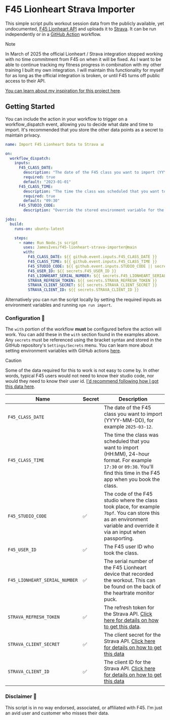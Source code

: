 # F45 Lionheart Strava Importer

<!-- <img align="right" width="128" height="auto"  src="./.github/docs/icon.png" alt="Icon"> -->

This simple script pulls workout session data from the publicly available, yet undocumented, [F45 Lionheart API](https://f45training.com/) and uploads it to [Strava](https://strava.com/). It can be run independently or in a [GitHub Action](https://github.com/features/actions) workflow.

> [!NOTE]
> In March of 2025 the official Lionheart / Strava integration stopped working with no time commitment from F45 on when it will be fixed. As I want to be able to continue tracking my fitness progress in combination with my other training I built my own integration. I will maintain this functionality for myself for as long as the official integration is broken, or until F45 turns off public access to their API.
>
> [You can learn about my inspiration for this project here](https://jamesiv.es/blog/experiment/javascript/2025/03/14/f45-broke-my-beloved-strava-integration).

## Getting Started

You can include the action in your workflow to trigger on a workflow_dispatch event, allowing you to decide what date and time to import. It's recommended that you store the other data points as a secret to maintain privacy.

```yml
name: Import F45 Lionheart Data to Strava 📊

on:
  workflow_dispatch:
    inputs:
      F45_CLASS_DATE:
        description: "The date of the F45 class you want to import (YYYY-MM-DD)"
        required: true
        default: "2023-01-01"
      F45_CLASS_TIME:
        description: "The time the class was scheduled that you want to import (HH:MM), 24-hour format"
        required: true
        default: "09:30"
      F45_STUDIO_CODE:
        description: "Override the stored environment variable for the studio code. This is useful if passporting at another studio."

jobs:
  build:
    runs-on: ubuntu-latest

    steps:
      - name: Run Node.js script
        uses: JamesIves/f45-lionheart-strava-importer@main
        with:
          F45_CLASS_DATE: ${{ github.event.inputs.F45_CLASS_DATE }}
          F45_CLASS_TIME: ${{ github.event.inputs.F45_CLASS_TIME }}
          F45_STUDIO_CODE: ${{ github.event.inputs.STUDIO_CODE || secrets.F45_STUDIO_CODE }}
          F45_USER_ID: ${{ secrets.F45_USER_ID }}
          F45_LIONHEART_SERIAL_NUMBER: ${{ secrets.F45_LIONHEART_SERIAL_NUMBER }}
          STRAVA_REFRESH_TOKEN: ${{ secrets.STRAVA_REFRESH_TOKEN }}
          STRAVA_CLIENT_SECRET: ${{ secrets.STRAVA_CLIENT_SECRET }}
          STRAVA_CLIENT_ID: ${{ secrets.STRAVA_CLIENT_ID }}
```

Alternatively you can run the script locally by setting the required inputs as environment variables and running `npm run import`.

### Configuration 📁

The `with` portion of the workflow **must** be configured before the action will work. You can add these in the `with` section found in the examples above. Any `secrets` must be referenced using the bracket syntax and stored in the GitHub repository's `Settings/Secrets` menu. You can learn more about setting environment variables with GitHub actions [here](https://help.github.com/en/actions/configuring-and-managing-workflows/creating-and-storing-encrypted-secrets#creating-encrypted-secrets).

> [!CAUTION]
> Some of the data required for this to work is not easy to come by. In other words, typical F45 users would not need to know their studio code, nor would they need to know their user id. [I'd recommend following how I got this data here](https://jamesiv.es/blog/experiment/javascript/2025/03/14/f45-broke-my-beloved-strava-integration).

| Name                          | Secret | Description                                                                                                                                                                     |
| ----------------------------- | ------ | ------------------------------------------------------------------------------------------------------------------------------------------------------------------------------- |
| `F45_CLASS_DATE`              |        | The date of the F45 class you want to import (YYYY-MM-DD), for example `2025-03-12`.                                                                                            |
| `F45_CLASS_TIME`              |        | The time the class was scheduled that you want to import (HH:MM), 24-hour format. For example `17:30` or `09:30`. You'll find this time in the F45 app when you book the class. |
| `F45_STUDIO_CODE`             | ✅     | The code of the F45 studio where the class took place, for example `7bpf`. You can store this as an environment variable and override it via an input when passporting.         |
| `F45_USER_ID`                 | ✅     | The F45 user ID who took the class.                                                                                                                                             |
| `F45_LIONHEART_SERIAL_NUMBER` | ✅     | The serial number of the F45 Lionheart device that recorded the workout. This can be found on the back of the heartrate monitor puck.                                           |
| `STRAVA_REFRESH_TOKEN`        | ✅     | The refresh token for the Strava API. [Click here for details on how to get this data](https://developers.strava.com/docs/getting-started/).                                    |
| `STRAVA_CLIENT_SECRET`        | ✅     | The client secret for the Strava API. [Click here for details on how to get this data](https://developers.strava.com/docs/getting-started/)                                     |
| `STRAVA_CLIENT_ID`            | ✅     | The client ID for the Strava API. [Click here for details on how to get this data](https://developers.strava.com/docs/getting-started/)                                         |

### Disclaimer 📜

This script is in no way endorsed, associated, or affiliated with F45. I'm just an avid user and customer who misses their data.
